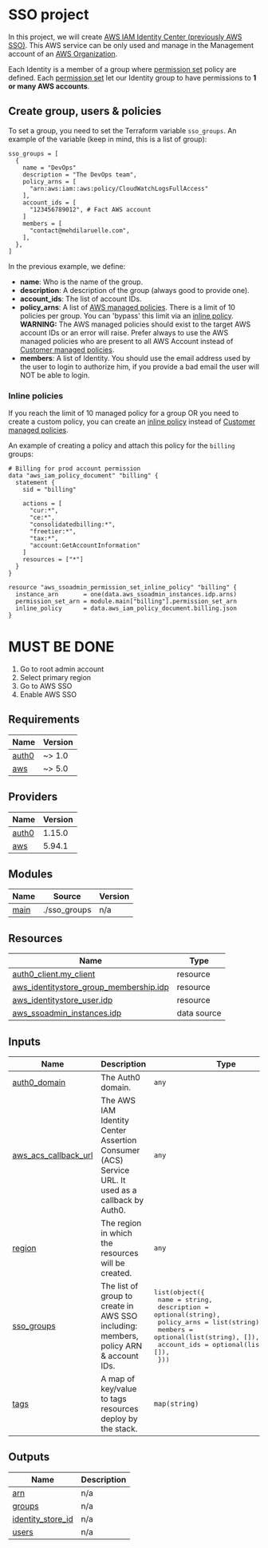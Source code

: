 # SSO project

In this project, we will create [AWS IAM Identity Center (previously AWS SSO)](https://aws.amazon.com/fr/iam/identity-center/).
This AWS service can be only used and manage in the Management account of an [AWS Organization](https://aws.amazon.com/fr/organizations/).


Each Identity is a member of a group where [permission set](https://docs.aws.amazon.com/singlesignon/latest/userguide/permissionsetsconcept.html) policy are defined.
Each [permission set](https://docs.aws.amazon.com/singlesignon/latest/userguide/permissionsetsconcept.html) let our Identity group to have permissions to **1 or many
AWS accounts**.

## Create group, users & policies

To set a group, you need to set the Terraform variable `sso_groups`.
An example of the variable (keep in mind, this is a list of group):
```hcl
sso_groups = [
  {
    name = "DevOps"
    description = "The DevOps team",
    policy_arns = [
      "arn:aws:iam::aws:policy/CloudWatchLogsFullAccess"
    ],
    account_ids = [
      "123456789012", # Fact AWS account
    ]
    members = [
      "contact@mehdilaruelle.com",
    ],
  },
]
```

In the previous example, we define:
- **name**: Who is the name of the group.
- **description**: A description of the group (always good to provide one).
- **account_ids**: The list of account IDs.
- **policy_arns**: A list of [AWS managed policies](https://docs.aws.amazon.com/singlesignon/latest/userguide/permissionsetcustom.html#permissionsetsampconcept). There is a limit of
  10 policies per group. You can 'bypass' this limit via an [inline policy](https://docs.aws.amazon.com/singlesignon/latest/userguide/permissionsetcustom.html#permissionsetsinlineconcept).
  **WARNING:** The AWS managed policies should exist to the target AWS account IDs or an error will raise. Prefer always to use the AWS managed policies who are present to all
  AWS Account instead of [Customer managed policies](https://docs.aws.amazon.com/singlesignon/latest/userguide/permissionsetcustom.html#permissionsetscmpconcept).
- **members**: A list of Identity. You should use the email address used by the user to login to authorize him, if you provide a bad email the user will NOT be able to login.


### Inline policies

If you reach the limit of 10 managed policy for a group OR you need to create a custom policy, you can create an [inline policy](https://docs.aws.amazon.com/singlesignon/latest/userguide/permissionsetcustom.html#permissionsetsinlineconcept) instead of [Customer managed policies](https://docs.aws.amazon.com/singlesignon/latest/userguide/permissionsetcustom.html#permissionsetscmpconcept).

An example of creating a policy and attach this policy for the `billing` groups:
```hcl
# Billing for prod account permission
data "aws_iam_policy_document" "billing" {
  statement {
    sid = "billing"

    actions = [
      "cur:*",
      "ce:*",
      "consolidatedbilling:*",
      "freetier:*",
      "tax:*",
      "account:GetAccountInformation"
    ]
    resources = ["*"]
  }
}

resource "aws_ssoadmin_permission_set_inline_policy" "billing" {
  instance_arn       = one(data.aws_ssoadmin_instances.idp.arns)
  permission_set_arn = module.main["billing"].permission_set_arn
  inline_policy      = data.aws_iam_policy_document.billing.json
}
```

# MUST BE DONE

1. Go to root admin account
2. Select primary region
3. Go to AWS SSO
4. Enable AWS SSO

<!-- BEGIN_TF_DOCS -->
## Requirements

| Name | Version |
|------|---------|
| <a name="requirement_auth0"></a> [auth0](#requirement\_auth0) | ~> 1.0 |
| <a name="requirement_aws"></a> [aws](#requirement\_aws) | ~> 5.0 |

## Providers

| Name | Version |
|------|---------|
| <a name="provider_auth0"></a> [auth0](#provider\_auth0) | 1.15.0 |
| <a name="provider_aws"></a> [aws](#provider\_aws) | 5.94.1 |

## Modules

| Name | Source | Version |
|------|--------|---------|
| <a name="module_main"></a> [main](#module\_main) | ./sso_groups | n/a |

## Resources

| Name | Type |
|------|------|
| [auth0_client.my_client](https://registry.terraform.io/providers/auth0/auth0/latest/docs/resources/client) | resource |
| [aws_identitystore_group_membership.idp](https://registry.terraform.io/providers/hashicorp/aws/latest/docs/resources/identitystore_group_membership) | resource |
| [aws_identitystore_user.idp](https://registry.terraform.io/providers/hashicorp/aws/latest/docs/resources/identitystore_user) | resource |
| [aws_ssoadmin_instances.idp](https://registry.terraform.io/providers/hashicorp/aws/latest/docs/data-sources/ssoadmin_instances) | data source |

## Inputs

| Name | Description | Type | Default | Required |
|------|-------------|------|---------|:--------:|
| <a name="input_auth0_domain"></a> [auth0\_domain](#input\_auth0\_domain) | The Auth0 domain. | `any` | n/a | yes |
| <a name="input_aws_acs_callback_url"></a> [aws\_acs\_callback\_url](#input\_aws\_acs\_callback\_url) | The AWS IAM Identity Center Assertion Consumer (ACS) Service URL. It used as a callback by Auth0. | `any` | n/a | yes |
| <a name="input_region"></a> [region](#input\_region) | The region in which the resources will be created. | `any` | n/a | yes |
| <a name="input_sso_groups"></a> [sso\_groups](#input\_sso\_groups) | The list of group to create in AWS SSO including: members, policy ARN & account IDs. | <pre>list(object({<br/>    name        = string,<br/>    description = optional(string),<br/>    policy_arns = list(string),<br/>    members     = optional(list(string), []),<br/>    account_ids = optional(list(string), []),<br/>  }))</pre> | n/a | yes |
| <a name="input_tags"></a> [tags](#input\_tags) | A map of key/value to tags resources deploy by the stack. | `map(string)` | `{}` | no |

## Outputs

| Name | Description |
|------|-------------|
| <a name="output_arn"></a> [arn](#output\_arn) | n/a |
| <a name="output_groups"></a> [groups](#output\_groups) | n/a |
| <a name="output_identity_store_id"></a> [identity\_store\_id](#output\_identity\_store\_id) | n/a |
| <a name="output_users"></a> [users](#output\_users) | n/a |
<!-- END_TF_DOCS -->